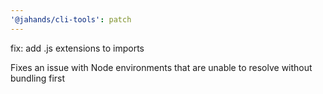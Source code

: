 ```yaml
---
'@jahands/cli-tools': patch
---
```


fix: add .js extensions to imports

Fixes an issue with Node environments that are unable to resolve without bundling first
